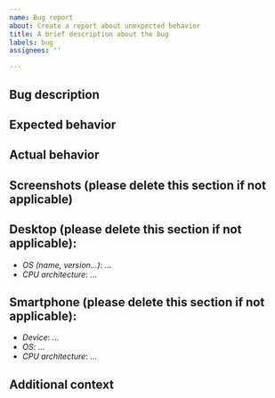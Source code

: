 ```yaml
---
name: Bug report
about: Create a report about unexpected behavior
title: A brief description about the bug
labels: bug
assignees: ''

---
```


## Bug description

## Expected behavior

## Actual behavior

## Screenshots (please delete this section if not applicable)

## Desktop (please delete this section if not applicable):
 - *OS (name, version...)*: ...
 - *CPU architecture*: ...

## Smartphone (please delete this section if not applicable):
 - *Device*: ...
 - *OS*: ...
 - *CPU architecture*: ...

## Additional context
